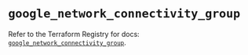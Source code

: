 # `google_network_connectivity_group`

Refer to the Terraform Registry for docs: [`google_network_connectivity_group`](https://registry.terraform.io/providers/hashicorp/google/6.45.0/docs/resources/network_connectivity_group).
